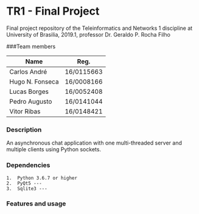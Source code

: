 # TR1 - Final Project

Final project repository of the Teleinformatics and Networks 1 discipline at University of Brasilia, 2019.1, professor Dr. Geraldo P. Rocha Filho 

###Team members

| Name            | Reg.       |
|-----------------|------------|
| Carlos André    | 16/0115663 |
| Hugo N. Fonseca | 16/0008166 |
| Lucas Borges    | 16/0052408 |
| Pedro Augusto   | 16/0141044 |
| Vitor Ribas     | 16/0148421 |

### Description<br>
An asynchronous chat application with one multi-threaded server and multiple clients using Python sockets. 


### Dependencies
    1.  Python 3.6.7 or higher
    2.  PyQt5 ---
    3.  Sqlite3 --- 

### Features and usage
